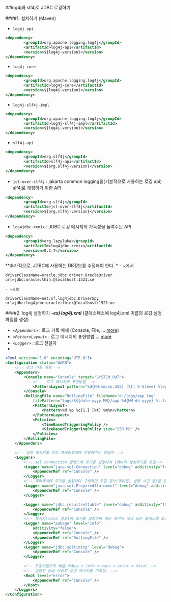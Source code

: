 ##log4j와 slf4j로 JDBC 로깅하기

####1. 설치하기 (Maven)
- `log4j api`
```xml
<dependency>
        <groupId>org.apache.logging.log4j</groupId>
        <artifactId>log4j-api</artifactId>
        <version>${log4j-version}</version>
</dependency>
```
- `log4j core`
```xml
<dependency>
        <groupId>org.apache.logging.log4j</groupId>
        <artifactId>log4j-core</artifactId>
        <version>${log4j-version}</version>
</dependency>
```
- `log4j-slf4j-impl`
```xml
<dependency>
        <groupId>org.apache.logging.log4j</groupId>
        <artifactId>log4j-slf4j-impl</artifactId>
        <version>${log4j-version}</version>
</dependency>
```
- `slf4j-api`
```xml
<dependency>
        <groupId>org.slf4j</groupId>
        <artifactId>slf4j-api</artifactId>
        <version>${org.slf4j-version}</version>
</dependency>
```
- `jcl-over-slf4j` : jakarta common logging을(기본적으로 사용하는 로깅 api) slf4j로 래핑하기 위한 API
```xml
<dependency>
        <groupId>org.slf4j</groupId>
        <artifactId>jcl-over-slf4j</artifactId>
        <version>${org.slf4j-version}</version>
</dependency>
```
- `log4jdbc-remix` : JDBC 로깅 메시지의 가독성을 높여주는 API
```xml
<dependency>
        <groupId>org.lazyluke</groupId>
        <artifactId>log4jdbc-remix</artifactId>
        <version>0.2.7</version>
</dependency>
```
**추가적으로, JDBC에 사용하는 DB정보를 수정해야 한다. *
    - ~에서
```
driverClassName=oracle.jdbc.driver.OracleDriver
url=jdbc:oracle:thin:@localhost:1521:xe
```
    - ~으로
```
driverClassName=net.sf.log4jdbc.DriverSpy
url=jdbc:log4jdbc:oracle:thin:@localhost:1521:xe
```

####2. log4j 설정하기
***-ex) log4j.xml*** (클래스패스에 log4j.xml 이름의 로깅 설정 파일을 생성)

- *`<Appenders>`* : 로그 기록 매체 (Console, File, ... [more](http://logging.apache.org/log4j/2.x/manual/appenders.html))
- *`<PatternLayout>`* : 로그 메시지의 표현방법 ... [more](http://logging.apache.org/log4j/2.x/manual/layouts.html)
- *`<Logger>`* : 로그 전달자
- 
```xml
<?xml version="1.0" encoding="UTF-8"?>
<Configuration status="WARN">
	<!-- 로그 기록 매체 -->
	<Appenders>
		<Console name="Console" target="SYSTEM_OUT">
			<!--  로그 메시지의 표현방법 -->
			<PatternLayout pattern="%d{HH:mm:ss.SSS} [%t] %-5level %logger{1.} - %msg%n" />
		</Console>
		<RollingFile name="RollingFile" fileName="d:/logs/app.log"
			filePattern="logs/$${date:yyyy-MM}/app-%d{MM-dd-yyyy}-%i.log.gz">
			<PatternLayout>
				<Pattern>%d %p %c{1.} [%t] %m%n</Pattern>
			</PatternLayout>
			<Policies>
				<TimeBasedTriggeringPolicy />
				<SizeBasedTriggeringPolicy size="250 MB" />
			</Policies>
		</RollingFile>
	</Appenders>

	<!-- 실제 메시지를 로깅 프레임워크에 전달해주는 전달자 -->
	<Loggers>
		<!-- sql connection 클래스에 로거를 설정하여 jdbc의 생성주기를 로깅-->
		<Logger name="java.sql.Connection" level="debug" additivity="false">
			<AppenderRef ref="Console" />
		</Logger>
        <!-- 쿼리객체에 로거를 설정하여 구체적인 로깅 정보(쿼리문, 실행 시간 등)을 얻을 수 있다.-->
		<Logger name="java.sql.PreparedStatement" level="debug" additivity="false">
			<AppenderRef ref="Console" />
		</Logger>

		<Logger name="jdbc.resultsettable" level="debug" additivity="false">
			<AppenderRef ref="Console" />
		</Logger>
        <!-- 패키지(리소스 경로)에 로거를 설정하여 해당 패키지 내의 모든 클래스를 로깅할 수 있다.-->
		<Logger name="pakage" level="info"
			additivity="false">
			<AppenderRef ref="Console" />
			<AppenderRef ref="RollingFile" />
		</Logger>
		<Logger name="jdbc.sqltiming" level="debug">
			<AppenderRef ref="Console" />
		</Logger>
		
		<!-- 로깅이벤트의 레벨 debug < info < warn < error < fatal -->
		<!-- 설정된 등급 이상의 로깅 메시지를 기록함. -->
		<Root level="error">
			<AppenderRef ref="Console" />
		</Root>
	</Loggers>
</Configuration>
```